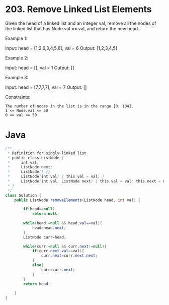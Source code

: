 # 203. Remove Linked List Elements

Given the head of a linked list and an integer val, remove all the nodes of the linked list that has Node.val == val, and return the new head.

Example 1:

Input: head = [1,2,6,3,4,5,6], val = 6
Output: [1,2,3,4,5]

Example 2:

Input: head = [], val = 1
Output: []

Example 3:

Input: head = [7,7,7,7], val = 7
Output: []

 

Constraints:

    The number of nodes in the list is in the range [0, 104].
    1 <= Node.val <= 50
    0 <= val <= 50

# Java
```java
/**
 * Definition for singly-linked list.
 * public class ListNode {
 *     int val;
 *     ListNode next;
 *     ListNode() {}
 *     ListNode(int val) { this.val = val; }
 *     ListNode(int val, ListNode next) { this.val = val; this.next = next; }
 * }
 */
class Solution {
    public ListNode removeElements(ListNode head, int val) {

        if(head==null)
            return null;
        
        while(head!=null && head.val==val){
            head=head.next;
        }
        ListNode curr=head;

        while(curr!=null && curr.next!=null){
            if(curr.next.val==val){
                curr.next=curr.next.next;
            }
            else{
                curr=curr.next;
            }
        }
        return head;
        
    }
}
```
